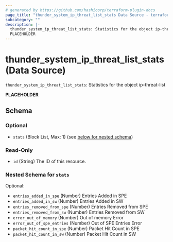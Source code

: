 ```yaml
---
# generated by https://github.com/hashicorp/terraform-plugin-docs
page_title: "thunder_system_ip_threat_list_stats Data Source - terraform-provider-thunder"
subcategory: ""
description: |-
  thunder_system_ip_threat_list_stats: Statistics for the object ip-threat-list
  PLACEHOLDER
---
```


# thunder_system_ip_threat_list_stats (Data Source)

`thunder_system_ip_threat_list_stats`: Statistics for the object ip-threat-list

__PLACEHOLDER__



<!-- schema generated by tfplugindocs -->
## Schema

### Optional

- `stats` (Block List, Max: 1) (see [below for nested schema](#nestedblock--stats))

### Read-Only

- `id` (String) The ID of this resource.

<a id="nestedblock--stats"></a>
### Nested Schema for `stats`

Optional:

- `entries_added_in_spe` (Number) Entries Added in SPE
- `entries_added_in_sw` (Number) Entries Added in SW
- `entries_removed_from_spe` (Number) Entries Removed from SPE
- `entries_removed_from_sw` (Number) Entries Removed from SW
- `error_out_of_memory` (Number) Out of memory Error
- `error_out_of_spe_entries` (Number) Out of SPE Entries Error
- `packet_hit_count_in_spe` (Number) Packet Hit Count in SPE
- `packet_hit_count_in_sw` (Number) Packet Hit Count in SW



